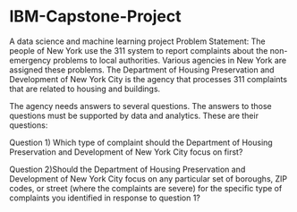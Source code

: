 # IBM-Capstone-Project
A data science and machine learning project Problem Statement: The people of New York use the 311 system to report complaints about the non-emergency problems to local authorities. Various agencies in New York are assigned these problems. The Department of Housing Preservation and Development of New York City is the agency that processes 311 complaints that are related to housing and buildings.

The agency needs answers to several questions. The answers to those questions must be supported by data and analytics. These are their questions:

Question 1) Which type of complaint should the Department of Housing Preservation and Development of New York City focus on first? 

Question 2)Should the Department of Housing Preservation and Development of New York City focus on any particular set of boroughs, ZIP codes, or street (where the complaints are severe) for the specific type of complaints you identified in response to question 1? 

